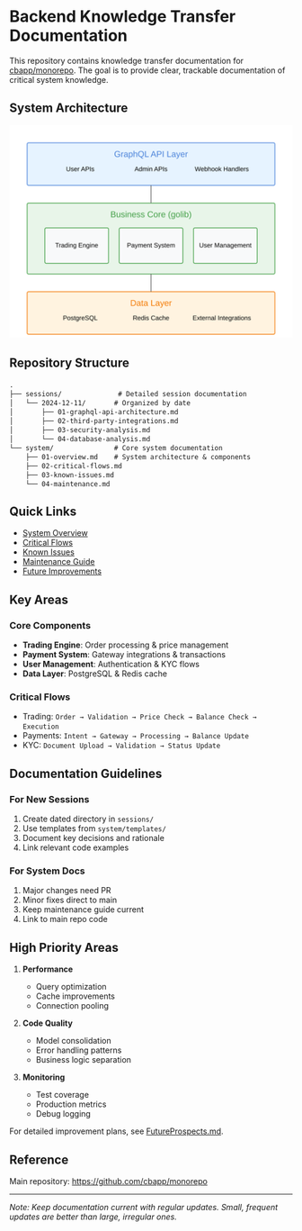 # Backend Knowledge Transfer Documentation

This repository contains knowledge transfer documentation for [cbapp/monorepo](https://github.com/cbapp/monorepo). The goal is to provide clear, trackable documentation of critical system knowledge.

## System Architecture

![System Architecture](./system-architecture.svg)

## Repository Structure
```
.
├── sessions/              # Detailed session documentation
│   └── 2024-12-11/       # Organized by date
│       ├── 01-graphql-api-architecture.md
│       ├── 02-third-party-integrations.md
│       ├── 03-security-analysis.md
│       └── 04-database-analysis.md
└── system/               # Core system documentation
    ├── 01-overview.md    # System architecture & components
    ├── 02-critical-flows.md
    ├── 03-known-issues.md
    └── 04-maintenance.md
```

## Quick Links
- [System Overview](./system/01-overview.md)
- [Critical Flows](./system/02-critical-flows.md)
- [Known Issues](./system/03-known-issues.md)
- [Maintenance Guide](./system/04-maintenance.md)
- [Future Improvements](./FutureProspects.md)

## Key Areas

### Core Components
- **Trading Engine**: Order processing & price management
- **Payment System**: Gateway integrations & transactions
- **User Management**: Authentication & KYC flows
- **Data Layer**: PostgreSQL & Redis cache

### Critical Flows
- Trading: `Order → Validation → Price Check → Balance Check → Execution`
- Payments: `Intent → Gateway → Processing → Balance Update`
- KYC: `Document Upload → Validation → Status Update`

## Documentation Guidelines

### For New Sessions
1. Create dated directory in `sessions/`
2. Use templates from `system/templates/`
3. Document key decisions and rationale
4. Link relevant code examples

### For System Docs
1. Major changes need PR
2. Minor fixes direct to main
3. Keep maintenance guide current
4. Link to main repo code

## High Priority Areas
1. **Performance**
   - Query optimization
   - Cache improvements
   - Connection pooling

2. **Code Quality**
   - Model consolidation
   - Error handling patterns
   - Business logic separation

3. **Monitoring**
   - Test coverage
   - Production metrics
   - Debug logging

For detailed improvement plans, see [FutureProspects.md](./FutureProspects.md).

## Reference
Main repository: https://github.com/cbapp/monorepo

---
*Note: Keep documentation current with regular updates. Small, frequent updates are better than large, irregular ones.*
